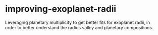 # improving-exoplanet-radii
Leveraging planetary multiplicity to get better fits for exoplanet radii, in order to better understand the radius valley and planetary compositions. 
